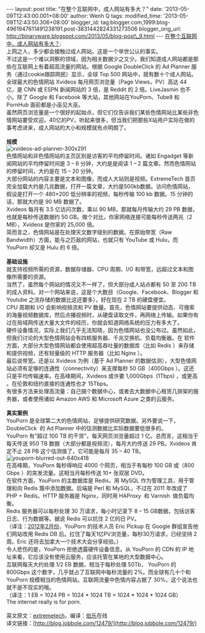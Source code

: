 --- layout: post title: "在整个互联网中，成人网站有多大？" date:
'2013-05-09T12:43:00.001+08:00' author: Wenh Q tags: modified\_time:
'2013-05-09T12:43:50.306+08:00' blogger\_id:
tag:blogger.com,1999:blog-4961947611491238191.post-3831442824331273506
blogger\_orig\_url:
http://binaryware.blogspot.com/2013/05/blog-post\_9.html ---
[在整个互联网中，成人网站有多大？](http://www.oschina.net/news/40343/porn-site):
\
上网之人，多少都会接触过成人网站。这是一个举世公认的事实。\
不过这是一个难以洞察的领域，因为相关数据少之又少。我们知道成人网站都是那些在互联网上有着超高流量的网站。根据
Google DoubleClick 的 Ad Planner 服务（通过cookie跟踪网民）显示，全球
Top 500 网站中，就有数十个成人网站。全球最大的色情网站 Xvideos
每月网页浏览量（Page Views，PV）高达 44 亿，是 CNN 或 ESPN 新闻网站的 3
倍，是 Reddit 的 2 倍。LiveJasmin 也不小。除了 Google 和 Facebook
等大站，其他网站在YouPorn、Tube8 和 PornHub 面前都是小巫见大巫。\
虽然网页浏览量是一个很好的起始点，但它们仅告诉我们某些色情网站比某些非色情网站要受欢迎。40亿的PV，听起来很多，但当我们把那些X站用户实际在做的事考虑进来，成人网站的大小和规模就有点明朗了。\
\
**规模**\
![](http://static.oschina.net/uploads/img/201305/09071023_Fg8A.jpg "xvideos-ad-planner-300x291")\
色情网站和非色情网站的主页区别是访客的平均停留时间。诸如 Engadget
等新闻网站的平均停留时间是 3 – 6 分钟，大约是是阅读 1 – 2
篇文章。然而色情网站的停留时间，大约是在 15 – 20 分钟。\
大部分网站的内容主要是文本和图像，而成人大站则是视频。ExtremeTech
首页完全加载大约是几兆数据，打开一篇文章，大约是500kb数据。访问色情网站，假设是打开一个
480×200 低分辨率的视频，每秒传输 100 kb 数据。15 分钟的话，那就大约是 90
MB 数据了。\
Xvideos 每月有 3.5 亿访问次数，乘以 90 MB，那就每月传输大约 29 PB
数据，也就是每秒传送数据约 50
GB。做个对比，你家网络连接可能每秒传送两兆（2 MB），Xvideos 是你家的
25,000 倍。\
简而言之，色情网站是在处理天文数字级别的数据。在原始带宽（Raw
Bandwidth）方面，能与之匹敌的网站，也就只有 YouTube 或 Hulu，而 YouPorn
却又是 Hulu 的 6 倍。\
\
**基础设施**\
就支持视频所需的资源，数据存储器、CPU 周期、I/O
和带宽，远超过文本和图像所需要的资源。\
当然了，虽然每个网站的情况又不一样了，但大部分成人站点都有 50 至 200 TB
的成人资料。对一个网站来说，这是个大数目（Google、Facebook、Blogger 和
Youtube 之流存储的数据比这还要多），好在现在 2 TB 的硬盘便宜。\
CPU 周期和 I/O 会影响视频流和 PV
数量。首先，色情网站要提供动态、可搜索的海量视频数据库，然后点播视频时，从硬盘读取文件，再网络上传输。如果你有过在局域网传送大量大文件的经历，你就会知道网络系统的压力有多大了。\
硬件设备情况，实际上我们几乎无法知晓，因为色情网站也没公布过。虽然如此，但我们讨论的大型色情网站会有四核服务器、千兆交换机、负载均衡器。在
软件方面，大部分大型色情网站都会使用超高吞吐量的数据库（比如 Redis
）来存储和提供视频，还有轻量级的 HTTP 服务器（比如 Nginx ）。\
最后说带宽。还是以 Xvideos 为例（基于 Ad Planner
的数据估测），大型色情网站必须有足够的连通性（connectivity）来支撑每秒
50 GB（400Gbps ）。这还只是平均传输速率。在高峰期间，Xvideos 或许要
1,000Gbps  (1Tbps) ，或更高 。在伦敦和纽约直接的连通性也才 15Tbps。\
有很多方法来处理高流量：自己搞个数据中心，或者去大数据中心租赁几排架的服务器，或者使用诸如
Amazon AWS 和 Microsoft Azure 之类的云服务。\
\
**真实案例**\
YouPorn
是全球第二大的色情网站，足够提供研究数据。另外要说一下，DoubleClick  的
Ad Planner 中的估测数据比实际数据要低很多的。\
YouPorn 有“超过 100 TB 的干货”，每天网页浏览量超过 1
亿。总而言，这相当于每天传送 950 TB
数据（大部分都是视频流），每月大约传送 29 PB。Xvideos 肯定不止 28 PB
这个估测值了，它可能是每月 35 – 40 TB。\
![](http://static.oschina.net/uploads/img/201305/09071023_2tCW.jpg "youporn-blurred-out-640x418")\
在高峰期，YouPorn 每秒得响应 4000 个网页，相当于有每秒 100 GB 或（800
Gbps ）的突发流量。这相当月每秒传送 10+ 张双层 DVD。\
在软件方面，YouPorn 的主数据库是 Redis，用 MySQL
作为管理工具，用于管理和向 Redis 簇中添加数据。后端是 Perl 和
MySQL，不过在 2011 年改成了 PHP + Redis。HTTP 服务器是 Nginx，同时用
HAProxy  和 Varnish  做负载均衡。\
Redis 服务器可以每秒处理 30 万请求，每小时记录下 8 – 15
GB数据，包括访客日志、行为数据等。据说 Redis 可以抗住 2 亿的日 PV。\
（译注：[2012年2月份](http://weibo.com/2093492691/y5RYllNfP)，YouPorn
的技术人员 Eric Pickup 在 Google 群组宣告他们网站改用 Redis DB
后。扛住了每天1亿PV浏览量，每秒30万请求，已经坚持 2 周。Eric
还将去加拿大一个技术大会分享经验。）\
令人悲伤的是，YouPorn 拒绝透露硬件设备信息。从 YouPorn 的 CDN 的 IP
地址来看，它应该没有使用云服务，应该托管在某地的大型数据中心。\
互联网每天大约处理 1/2 EB 数据，相当于每秒处理 50Tb， YouPorn 的 800Gbps
这个数字，几乎就占了互联网中每秒流量的 2%。而全球有几十个和 YouPorn
规模相当的色情网站。互联网流量中色情内容占据了
30%，这个说法也就不是不现实的哦。\
（译注：1 EB = 1024 PB = 1024 \* 1024 TB = 1024 \* 1024 \* 1024 GB）\
The internet really is for porn.\
\
英文原文：[extremetech](http://www.extremetech.com/computing/123929-just-how-big-are-porn-sites)，编译：[伯乐](http://www.jobbole.com/ "伯乐在线")在线\
译文链接：[http://blog.jobbole.com/12479/](http://blog.jobbole.com/12479/)
